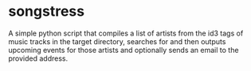 songstress
==========

A simple python script that compiles a list of artists from the id3
tags of music tracks in the target directory, searches for and then
outputs upcoming events for those artists and optionally sends an
email to the provided address.
